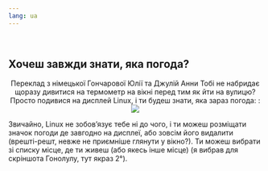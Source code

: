 ```yaml
---
lang: ua
---
```

﻿



<h2>Хочеш завжди знати, яка погода?</h2>
<p align="center">Переклад з німецької Гончарової Юлії та Джулій Анни
Тобі не набридає щоразу дивитися на термометр на вікні перед тим як йти на вулицю? Просто подивися на дисплей Linux, і ти будеш знати, яка зараз погода: :

<img src="Images/weather.png" />

Звичайно, Linux не зобов’язує тебе ні до чого, і ти можеш розміщати значок погоди де завгодно на дисплеї, або зовсім його видалити (врешті-решт, невже не приємніше глянути у вікно?). Ти можеш  вибрати зі списку місце, де ти живеш (або якесь інше місце) (я вибрав для скріншота Гонолулу, тут якраз 2°).




